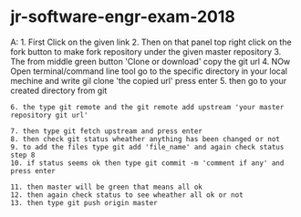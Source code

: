 # jr-software-engr-exam-2018

A: 	1. First Click on the given link
	2. Then on that panel top right click on the fork button to make fork repository under the given master repository
	3. The from middle green button 'Clone or download' copy the git url
	4. NOw Open terminal/command line tool go to the specific directory in your local mechine
	   and write gil clone 'the copied url' press enter
	5. then go to your created directory from git

	6. the type git remote and the git remote add upstream 'your master repository git url'

	7. then type git fetch upstream and press enter
	8. then check git status wheather anything has been changed or not
	9. to add the files type git add 'file_name' and again check status step 8
	10. if status seems ok then type git commit -m 'comment if any' and press enter
	
	11. then master will be green that means all ok
	12. then again check status to see wheather all ok or not
	13. then type git push origin master
